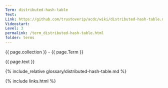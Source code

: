 ```yaml
---
Term: distributed-hash-table
Text: 
Link: https://github.com/trustoverip/acdc/wiki/distributed-hash-table.md
Videostart: 
Level: 3
permalink: /term_distributed-hash-table.html
folder: terms
---
```


{{ page.collection }} - {{ page.Term }}

   {{ page.text }}

{% include_relative glossary/distributed-hash-table.md %}

 {% include links.html %} 
